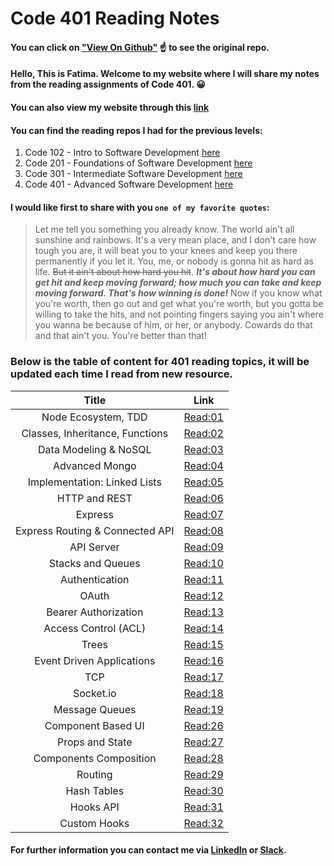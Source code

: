 # Code 401 Reading Notes
#### You can click on ["View On Github"](https://github.com/fati-ma/reading-notes-401) ☝️ to see the original repo.

#### Hello, This is Fatima. Welcome to my website where I will share my notes from the reading assignments of Code 401. 😀
#### You can also view my website through this [link](https://fati-ma.github.io/reading-notes-401/)

#### You can find the reading repos I had for the previous levels:
1. Code 102 - Intro to Software Development [here](https://github.com/fati-ma/reading-notes)
2. Code 201 - Foundations of Software Development [here](https://github.com/fati-ma/201-reading-notes)
3. Code 301 - Intermediate Software Development [here](https://github.com/fati-ma/reading-notes-301)
4. Code 401 - Advanced Software Development [here](https://github.com/fati-ma/reading-notes-401)


#### I would like first to share with you `one of my favorite quotes`: 

> Let me tell you something you already know. The world ain't all sunshine and rainbows. It's a very mean place, and I don't care how tough you are, it will beat you to your knees and keep you there permanently if you let it. You, me, or nobody is gonna hit as hard as life. ~~But it ain't about how hard you hit~~. ***It's about how hard you can get hit and keep moving forward; how much you can take and keep moving forward. That's how winning is done!*** Now if you know what you're worth, then go out and get what you're worth, but you gotta be willing to take the hits, and not pointing fingers saying you ain't where you wanna be because of him, or her, or anybody. Cowards do that and that ain't you. You're better than that! 

### Below is the table of content for 401 reading topics, it will be updated each time I read from new resource.

| Title     | Link    | 
| :-------------: | :----------: | 
|  Node Ecosystem, TDD | [Read:01](https://github.com/fati-ma/reading-notes-401/blob/main/read-01.md)   | 
|  Classes, Inheritance, Functions | [Read:02](https://github.com/fati-ma/reading-notes-401/blob/main/read-02.md)   | 
|  Data Modeling & NoSQL | [Read:03](https://github.com/fati-ma/reading-notes-401/blob/main/read-03.md)   | 
|  Advanced Mongo | [Read:04](https://github.com/fati-ma/reading-notes-401/blob/main/read-04.md)   | 
|  Implementation: Linked Lists | [Read:05](https://github.com/fati-ma/reading-notes-401/blob/main/read-05.md)   |
|  HTTP and REST | [Read:06](https://github.com/fati-ma/reading-notes-401/blob/main/read-06.md)   | 
|  Express | [Read:07](https://github.com/fati-ma/reading-notes-401/blob/main/read-07.md)   | 
|  Express Routing & Connected API | [Read:08](https://github.com/fati-ma/reading-notes-401/blob/main/read-08.md)   | 
|  API Server | [Read:09](https://github.com/fati-ma/reading-notes-401/blob/main/read-10.md)   | 
|  Stacks and Queues | [Read:10](https://github.com/fati-ma/reading-notes-401/blob/main/read-10.md)   | 
|  Authentication | [Read:11](https://github.com/fati-ma/reading-notes-401/blob/main/read-11.md)   | 
|  OAuth | [Read:12](https://github.com/fati-ma/reading-notes-401/blob/main/read-12.md)   | 
|  Bearer Authorization | [Read:13](https://github.com/fati-ma/reading-notes-401/blob/main/read-13.md)   | 
|  Access Control (ACL) | [Read:14](https://github.com/fati-ma/reading-notes-401/blob/main/read-14.md)   | 
|  Trees | [Read:15](https://github.com/fati-ma/reading-notes-401/blob/main/read-15.md)   | 
|  Event Driven Applications | [Read:16](https://github.com/fati-ma/reading-notes-401/blob/main/read-16.md)   | 
|  TCP | [Read:17](https://github.com/fati-ma/reading-notes-401/blob/main/read-17.md)   | 
|  Socket.io | [Read:18](https://github.com/fati-ma/reading-notes-401/blob/main/read-18.md)   | 
|  Message Queues | [Read:19](https://github.com/fati-ma/reading-notes-401/blob/main/read-19.md)   | 
|  Component Based UI | [Read:26](https://github.com/fati-ma/reading-notes-401/blob/main/read-26.md)   | 
|  Props and State | [Read:27](https://github.com/fati-ma/reading-notes-401/blob/main/read-27.md)   | 
|  Components Composition | [Read:28](https://github.com/fati-ma/reading-notes-401/blob/main/read-28.md)   | 
|  Routing | [Read:29](https://github.com/fati-ma/reading-notes-401/blob/main/read-29.md)   |
|  Hash Tables | [Read:30](https://github.com/fati-ma/reading-notes-401/blob/main/read-30.md)   | 
|  Hooks API | [Read:31](https://github.com/fati-ma/reading-notes-401/blob/main/read-31.md)   | 
|  Custom Hooks | [Read:32](https://github.com/fati-ma/reading-notes-401/blob/main/read-32.md)   | 



#### For further information you can contact me via [LinkedIn](linkedin.com/in/fatima-atiyya-9a0a471b1) or [Slack](ltuc-asac.slack.com).
